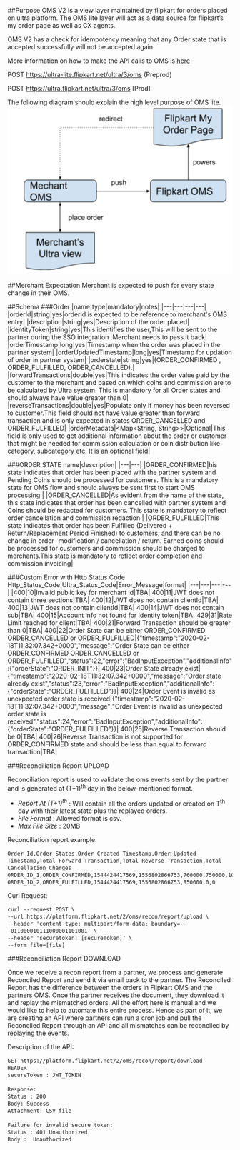 ##Purpose
OMS V2 is a view layer maintained by flipkart for orders placed on ultra platform. The OMS lite layer will act as a data source for flipkart’s my order page as well as CX agents.

OMS V2 has a check for idempotency meaning that any Order state that is accepted successfully will not be accepted again

More information on how to make the API calls to OMS is [here](backend.md#oms)

POST https://ultra-lite.flipkart.net/ultra/3/oms  (Preprod)

POST https://ultra.flipkart.net/ultra/3/oms [Prod]

The following diagram should explain the high level purpose of OMS lite.
![OMS HLD](img/oms_hld.png)

##Merchant Expectation
Merchant is expected to push for every state change in their OMS.

##Schema
###Order
|name|type|mandatory|notes|
|---|---|---|---|
|orderId|string|yes|orderId is expected to be reference to merchant's OMS entry|
|description|string|yes|Description of the order placed|
|identityToken|string|yes|This identifies the user,This will be sent to the partner during the SSO integration .Merchant
needs to pass it back|
|orderTimestamp|long|yes|Timestamp when the order was placed in the partner system|
|orderUpdatedTimestamp|long|yes|TImestamp for updation of order in
partner system|
|orderstate|string|yes|(ORDER_CONFIRMED , ORDER_FULFILLED, ORDER_CANCELLED).|
|forwardTransactions|double|yes|This indicates the order value paid by the customer to the merchant and based on which coins and commission are to be calculated by Ultra system. This is mandatory for all Order states and should always have value greater than 0|
|reverseTransactions|double|yes|Populate only if money has been reversed to customer.This field should not have value greater than forward transaction and is only expected in states ORDER_CANCELLED and ORDER_FULFILLED|
|orderMetadata|<Map<String, String>>|Optional|This field is only used to get additional information about the order or customer that might be needed for commission calculation or coin distribution like category, subcategory etc. It is an optional field|


###ORDER STATE
name|description|
|---|---|
|ORDER_CONFIRMED|his state indicates that order has been placed with the partner system and Pending Coins should be processed for customers. This is a mandatory state for OMS flow and should always be sent first to start OMS processing.|
|ORDER_CANCELLED|As evident from the name of the state, this state indicates that order has been cancelled with partner system and Coins should be redacted for customers. This state is mandatory to reflect order cancellation and commission redaction.|
|ORDER_FULFILLED|This state indicates that order has been Fulfilled (Delivered + Return/Replacement Period Finished) to customers, and there can be no change in order- modification / cancellation / return. Earned coins should be processed for customers and commission should be charged to merchants.This state is mandatory to reflect order completion and commission invoicing|

###Custom Error with Http Status Code
Http_Status_Code|Ultra_Status_Code|Error_Message|format|
|---|---|---|---|
|400|10|Invalid public key for merchant id|TBA|
400|11|JWT does not contain three sections|TBA|
400|12|JWT does not contain clientId|TBA|
400|13|JWT does not contain clientId|TBA|
400|14|JWT does not contain sub|TBA|
400|15|Account info not found for identity token|TBA|
429|31|Rate Limit reached for client|TBA|
400|21|Forward Transaction should be greater than 0|TBA|
400|22|Order State can be either ORDER_CONFIRMED ORDER_CANCELLED or ORDER_FULFILLED|{"timestamp":"2020-02-18T11:32:07.342+0000","message":"Order State can be either ORDER_CONFIRMED ORDER_CANCELLED or ORDER_FULFILLED","status":22,"error":"BadInputException","additionalInfo":{"orderState":"ORDER_INIT"}}|
400|23|Order State already exist|{"timestamp":"2020-02-18T11:32:07.342+0000","message":"Order state already exist","status":23,"error":"BadInputException","additionalInfo":{"orderState":"ORDER_FULFILLED"}}|
400|24|Order Event is invalid as unexpected order state is received|{"timestamp":"2020-02-18T11:32:07.342+0000","message":"Order Event is invalid as unexpected order state is received","status":24,"error":"BadInputException","additionalInfo":{"orderState":"ORDER_FULFILLED"}}|
400|25|Reverse Transaction should be 0|TBA|
400|26|Reverse Transaction is not supported for ORDER_CONFIRMED state and should be less than equal to forward transaction|TBA|

###Reconciliation Report UPLOAD

Reconciliation report is used to validate the oms events sent by the partner and is generated at (T+1)<sup>th</sup> 
day in the below-mentioned format.


- *Report At (T+1)<sup>th</sup>* : Will contain all the orders updated or created on T<sup>th</sup> day with their 
latest state plus the replayed orders.
- *File Format* : Allowed format is csv.
- *Max File Size* : 20MB

Reconciliation report example:
```
Order Id,Order States,Order Created Timestamp,Order Updated Timestamp,Total Forward Transaction,Total Reverse Transaction,Total Cancellation Charges
ORDER_ID_1,ORDER_CONFIRMED,1544424417569,1556802866753,760000,750000,10000
ORDER_ID_2,ORDER_FULFILLED,1544424417569,1556802866753,850000,0,0
```

Curl Request: 
```
curl --request POST \
--url https://platform.flipkart.net/2/oms/recon/report/upload \
--header 'content-type: multipart/form-data; boundary=---011000010111000001101001' \
--header 'securetoken: [secureToken]' \
--form file=[file]
```

###Reconciliation Report DOWNLOAD

Once we receive a recon report from a partner, we process and generate Reconciled Report and send it via email back to the partner. The Reconciled Report has the difference between the orders in Flipkart OMS and the partners OMS. Once the partner receives the document, they download it and replay the mismatched orders. All the effort here is manual and we would like to help to automate this entire process. Hence as part of it, we are creating an API where partners can run a cron job and pull the Reconciled Report through an API and all mismatches can be reconciled by replaying the events. 


Description of the API: 
```
GET https://platform.flipkart.net/2/oms/recon/report/download
HEADER 
secureToken : JWT_TOKEN

Response: 
Status : 200
Body: Success
Attachment: CSV-file

Failure for invalid secure token:
Status : 401 Unauthorized
Body : 	Unauthorized
```
